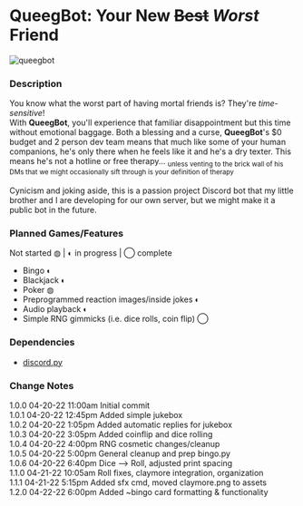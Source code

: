 # QueegBot: Your New ~~Best~~ *Worst* Friend
![queegbot](https://user-images.githubusercontent.com/62485172/164296596-c1a3c2dd-98fb-4fa2-af8c-a2bfd13887bf.png)
### Description
You know what the worst part of having mortal friends is? They're _time-sensitive_!<br>
With **QueegBot**, you'll experience that familiar disappointment but this time without emotional baggage. Both a blessing and a curse, **QueegBot**'s $0 budget and 2 person dev team means that much like some of your human companions, he's only there when he feels like it and he's a dry texter. This means he's not a hotline or free therapy... <sub>unless venting to the brick wall of his DMs that we might occasionally sift through is your definition of therapy</sub><br><br>
Cynicism and joking aside, this is a passion project Discord bot that my little brother and I are developing for our own server, but we might make it a public bot in the future.
### Planned Games/Features
Not started ◍ | ◐ in progress | ◯ complete
- Bingo ◐
- Blackjack ◐
- Poker ◍
- Preprogrammed reaction images/inside jokes ◐
- Audio playback ◐
- Simple RNG gimmicks (i.e. dice rolls, coin flip) ◯
### Dependencies
- [discord.py](https://github.com/Rapptz/discord.py)
### Change Notes
1.0.0   04-20-22 11:00am    Initial commit<br>
1.0.1   04-20-22 12:45pm    Added simple jukebox<br>
1.0.2   04-20-22 1:05pm     Added automatic replies for jukebox<br>
1.0.3   04-20-22 3:05pm     Added coinflip and dice rolling<br>
1.0.4   04-20-22 4:00pm     RNG cosmetic changes/cleanup<br>
1.0.5   04-20-22 5:00pm     General cleanup and prep bingo.py<br>
1.0.6   04-20-22 6:40pm     Dice --> Roll, adjusted print spacing<br>
1.1.0   04-21-22 10:05am    Roll fixes, claymore integration, organization<br>
1.1.1   04-21-22 5:15pm     Added sfx cmd, moved claymore.png to assets<br>
1.2.0   04-22-22 6:00pm     Added ~bingo card formatting & functionality<br>
